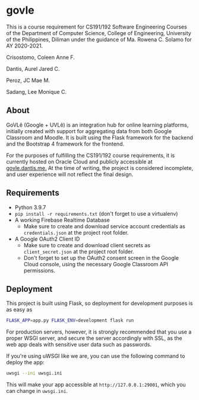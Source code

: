 # govle

This is a course requirement for CS191/192 Software Engineering Courses of the Department of Computer Science, College of Engineering, University of the Philippines, Diliman under the guidance of Ma. Rowena C. Solamo for AY 2020-2021.

Crisostomo, Coleen Anne F.

Dantis, Aurel Jared C.

Peroz, JC Mae M.

Sadang, Lee Monique C.

## About

GoVLê (Google + UVLê) is an integration hub for online learning platforms, initially created with support for aggregating data from both Google Classroom and Moodle. It is built using the Flask framework for the backend and the Bootstrap 4 framework for the frontend.

For the purposes of fulfilling the CS191/192 course requirements, it is currently hosted on Oracle Cloud and publicly accessible at [govle.dantis.me.](https://govle.dantis.me) At the time of writing, the project is considered incomplete, and user experience will not reflect the final design.

## Requirements

- Python 3.9.7
- `pip install -r requirements.txt` (don't forget to use a virtualenv)
- A working Firebase Realtime Database
  - Make sure to create and download service account credentials as `credentials.json` at the project root folder.
- A Google OAuth2 Client ID
  - Make sure to create and download client secrets as `client_secret.json` at the project root folder.
  - Don't forget to set up the OAuth2 consent screen in the Google Cloud console, using the necessary Google Classroom API permissions.

## Deployment

This project is built using Flask, so deployment for development purposes is as easy as 

```bash
FLASK_APP=app.py FLASK_ENV=development flask run
```

For production servers, however, it is strongly recommended that you use a proper WSGI server, and secure the server accordingly with SSL, as the web app deals with sensitive user data such as passwords.

If you're using uWSGI like we are, you can use the following command to deploy the app:

```bash
uwsgi --ini uwsgi.ini
```

This will make your app accessible at `http://127.0.0.1:29001`, which you can change in `uwsgi.ini`.